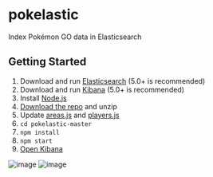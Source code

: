 # pokelastic
Index Pokémon GO data in Elasticsearch

## Getting Started

1. Download and run [Elasticsearch](https://www.elastic.co/downloads/elasticsearch) (5.0+ is recommended)
1. Download and run [Kibana](https://www.elastic.co/downloads/kibana) (5.0+ is recommended)
1. Install [Node.js](https://nodejs.org)
1. [Download the repo](https://github.com/lukasolson/pokelastic/archive/master.zip) and unzip
1. Update [areas.js](https://github.com/lukasolson/pokelastic/blob/master/areas.js) and [players.js](https://github.com/lukasolson/pokelastic/blob/master/players.js)
1. `cd pokelastic-master`
1. `npm install`
1. `npm start`
1. [Open Kibana](http://localhost:5601)

![image](https://cloud.githubusercontent.com/assets/1178348/19120996/c15409b2-8ad9-11e6-8193-05b89e5856d8.png)
![image](https://cloud.githubusercontent.com/assets/1178348/19121021/d34b48a6-8ad9-11e6-98f6-08a6e365055d.png)
